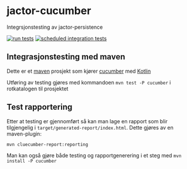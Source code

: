 # jactor-cucumber
Integrsjonstesting av jactor-persistence

[![run tests](https://github.com/jactor-rises/jactor-cucumber/actions/workflows/tests.yaml/badge.svg)](https://github.com/jactor-rises/jactor-cucumber/actions/workflows/tests.yaml)
[![scheduled integration tests](https://github.com/jactor-rises/jactor-cucumber/actions/workflows/schedule.yaml/badge.svg)](https://github.com/jactor-rises/jactor-cucumber/actions/workflows/schedule.yaml)

## Integrasjonstesting med maven
Dette er et [maven](https://maven.apache.org) prosjekt som kjører [cucumber](https://cucumber.io) med [Kotlin](https://kotlinlang.org)

Utføring av testing gjøres med kommandoen `mvn test -P cucumber` i rotkatalogen til prosjektet

## Test rapportering

Etter at testing er gjennomført så kan man lage en rapport som blir tilgjengelig i
`target/generated-report/index.html`. Dette gjøres av en maven-plugin:
```
mvn cluecumber-report:reporting
```
Man kan også gjøre både testing og rapportgenerering i et steg med `mvn install -P cucumber`
